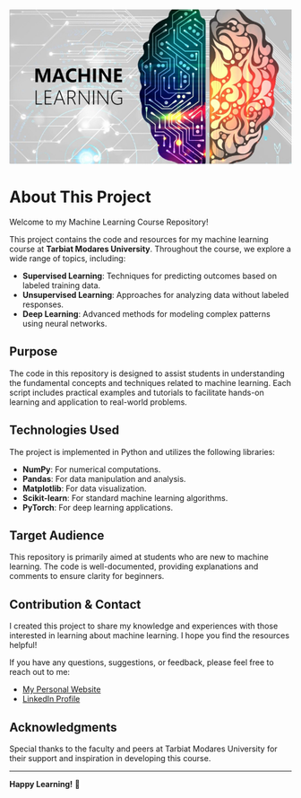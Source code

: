 ![alt text](https://github.com/Ebimsv/Machine_Learning_Course/blob/main/pics/ML.png)

# About This Project

Welcome to my Machine Learning Course Repository!

This project contains the code and resources for my machine learning course at **Tarbiat Modares University**. Throughout the course, we explore a wide range of topics, including:

- **Supervised Learning**: Techniques for predicting outcomes based on labeled training data.
- **Unsupervised Learning**: Approaches for analyzing data without labeled responses.
- **Deep Learning**: Advanced methods for modeling complex patterns using neural networks.

## Purpose

The code in this repository is designed to assist students in understanding the fundamental concepts and techniques related to machine learning. Each script includes practical examples and tutorials to facilitate hands-on learning and application to real-world problems.

## Technologies Used

The project is implemented in Python and utilizes the following libraries:

- **NumPy**: For numerical computations.
- **Pandas**: For data manipulation and analysis.
- **Matplotlib**: For data visualization.
- **Scikit-learn**: For standard machine learning algorithms.
- **PyTorch**: For deep learning applications.

## Target Audience

This repository is primarily aimed at students who are new to machine learning. The code is well-documented, providing explanations and comments to ensure clarity for beginners.

## Contribution & Contact

I created this project to share my knowledge and experiences with those interested in learning about machine learning. I hope you find the resources helpful!

If you have any questions, suggestions, or feedback, please feel free to reach out to me:

- [My Personal Website](https://ebimsv.github.io/)
- [LinkedIn Profile](https://www.linkedin.com/in/ebimsv/)

## Acknowledgments

Special thanks to the faculty and peers at Tarbiat Modares University for their support and inspiration in developing this course.

---

**Happy Learning!** 🚀
